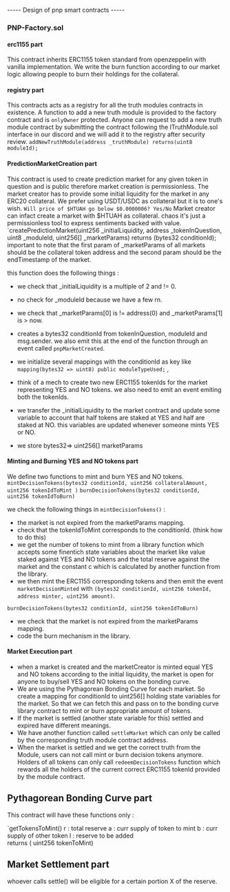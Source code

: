 ----- Design of pnp smart contracts -----

### PNP-Factory.sol
#### erc1155 part
This contract inherits ERC1155 token standard from openzeppelin with vanilla implementation.
We write the burn function according to our market logic allowing people
to burn their holdings for the collateral.

#### registry part
This contracts acts as a registry for all the truth modules contracts in existence.
A function to add a new truth module is provided to the factory contract and is `onlyOwner` protected.
Anyone can request to add a new truth module contract by submitting the contract following the ITruthModule.sol interface in our discord and we will add it to the registry after security review.
`addNewTruthModule(address _truthModule) returns(uint8 moduleId);`

#### PredictionMarketCreation part
This contract is used to create prediction market for any given token in 
question and is public therefore market creation is permissionless.
The market creator has to provide some initial liquidity for the market in
any ERC20 collateral. We prefer using USDT/USDC as collateral but it is to one's wish.
`Will price of $HTUAH go below $0.0000006? Yes/No`
Market creator can infact create a market with $HTUAH as collateral.
chaos
it's just a permissionless tool to express sentiments backed with value.
`createPredictionMarket(uint256 _initialLiquidity, address _tokenInQuestion, uint8 _moduleId, uint256[] _marketParams) returns (bytes32 conditionId);
important to note that the first param of _marketParams of all markets should be the collateral token address and the second param should be the endTimestamp of the market.

this function does the following things : 
- we check that _initialLiquidity is a multiple of 2 and != 0.
- no check for _moduleId because we have a few rn.
- we check that _marketParams[0] is != address(0) and _marketParams[1] is > now.

- creates a bytes32 conditionId from tokenInQuestion, moduleId and msg.sender. we also emit this at the end of the function through an event called `pnpMarketCreated`.
- we initialize several mappings with the conditionId as key like 
`mapping(bytes32 => uint8) public moduleTypeUsed;` , 
- think of a mech to create two new ERC1155 tokenIds for the market representing YES and NO tokens. we also need to emit an event emiting both the tokenIds.
- we transfer the _initialLiquidity to the market contract and update some variable to account that half tokens are staked at YES and half are staked at NO. this variables are updated whenever someone mints YES or NO.
- we store bytes32=> uint256[] marketParams 

#### Minting and Burning YES and NO tokens part
We define two functions to mint and burn YES and NO tokens.
`mintDecisionTokens(bytes32 conditionId,
uint256 collateralAmount,
uint256 tokenIdToMint
)`
`burnDecisionTokens(bytes32 conditionId,
uint256 tokenIdToBurn)`

we check the following things in `mintDecisionTokens()` :
- the market is not expired from the marketParams mapping.
- check that the tokenIdToMint corresponds to the conditionId. (think how to do this)
- we get the number of tokens to mint from a library function which accepts some finentich state variables about the market like value staked against YES and NO tokens and the total reserve against the market and the constant c which is calculated by another function from the library.
- we then mint the ERC1155 corresponding tokens and then emit the event `marketDecisionMinted` with `(bytes32 conditionId, uint256 tokenId, address minter, uint256 amount)`.

`burnDecisionTokens(bytes32 conditionId,
uint256 tokenIdToBurn)`
- we check that the market is not expired from the marketParams mapping.
- code the burn mechanism in the library.

#### Market Execution part
- when a market is created and the marketCreator is minted equal YES and NO tokens according to the initial liquidity,
the market is open for anyone to buy/sell YES and NO tokens on the bonding curve.
- We are using the Pythagorean Bonding Curve for each market. So create a mapping for conditionId to uint256[] 
holding state variables for the market. So that we can fetch this and pass on to the bonding curve library contract to mint or burn appropriate amount of tokens.
- If the market is settled (another state variable for this)
settled and expired have different meanings. 
- We have another function called `settleMarket` which can only be called by the corresponding truth module contract address.
- When the market is settled and we get the correct truth from the Module, users can not call mint or burn decision tokens anymore. Holders of all tokens can only call
`redeemDecisionTokens` function which rewards all the holders of the current correct ERC1155 tokenId provided by the module contract.


## Pythagorean Bonding Curve part
This contract will have these functions only :

`getTokensToMint()
r : total reserve
a : curr supply of token to mint
b : curr supply of other token 
l : reserve to be added  
returns ( uint256 tokenToMint) 


## Market Settlement part
whoever calls settle() will be eligible for a certain portion X of the reserve.


 






